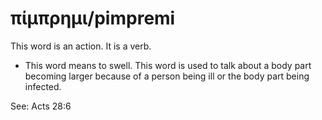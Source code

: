 # πίμπρημι/pimpremi
This word is an action. It is a verb.
* This word means to swell. This word is used to talk about a body part becoming larger because of a person being ill or the body part being infected.

See: Acts 28:6

